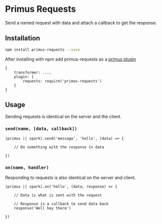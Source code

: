 # Primus Requests

Send a named request with data and attach a callback to get the response.

## Installation

```bash
npm install primus-requests --save
```

After installing with npm add primus-requests as a [primus plugin](https://github.com/primus/primus#plugins)

```
{
    transformer: ...,
    plugin: {
        requests: require('primus-requests')
    }
}
```

## Usage

Sending requests is identical on the server and the client.

### `send(name, [data, callback])`

```
(primus || spark).send('message', 'hello', (data) => {

    // Do something with the response in data

})
```

### `on(name, handler)`

Responding to requests is also identical on the server and client.

```
(primus || spark).on('hello', (data, response) => {

    // Data is what is sent with the request

    // Response is a callback to send data back
    response('Well hey there')

})
```

